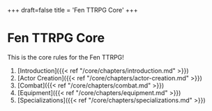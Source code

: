 +++
draft=false
title = 'Fen TTRPG Core'
+++ 

# Fen TTRPG Core

This is the core rules for the Fen TTRPG!

1. [Introduction]({{< ref "/core/chapters/introduction.md" >}})
2. [Actor Creation]({{< ref "/core/chapters/actor-creation.md" >}})
3. [Combat]({{< ref "/core/chapters/combat.md" >}})
4. [Equipment]({{< ref "/core/chapters/equipment.md" >}})
5. [Specializations]({{< ref "/core/chapters/specializations.md" >}})
